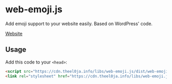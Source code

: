 # web-emoji.js

Add emoji support to your website easily. Based on WordPress' code.

[Website](https://theel0ja.github.io/web-emoji.js/)

## Usage

Add this code to your `<head>`:
```html
<script src="https://cdn.theel0ja.info/libs/web-emoji.js/dist/web-emoji.js"></script>
<link rel="stylesheet" href="https://cdn.theel0ja.info/libs/web-emoji.js/dist/web-emoji.css">
```